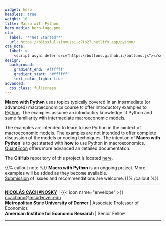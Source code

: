 ```yaml
---
widget: hero
headless: true
weight: 10
title: Macro with Python
hero_media: hero-logo.png
cta:
  label: '**Get Started**'
  url: https://blissful-sinoussi-c74b27.netlify.app/python/
cta_note:
  label: >-
    <script async defer src="https://buttons.github.io/buttons.js"></script><a class="github-button" href="https://github.com/ncachanosky" data-size="large" data-show-count="true" aria-label="Follow @ncachanosky on GitHub">Follow @ncachanosky</a> <a class="github-button" href="https://github.com/ncachanosky/macro-with-python/subscription" data-icon="octicon-eye" data-size="large" data-show-count="true" aria-label="Watch ncachanosky/macro-with-python on GitHub">Watch</a> <a class="github-button" href="https://github.com/ncachanosky/macro-with-python" data-icon="octicon-star" data-size="large" data-show-count="true" aria-label="Star ncachanosky/macro-with-python on GitHub">Star</a> <a class="github-button" href="https://github.com/sponsors/ncachanosky" data-icon="octicon-heart" data-size="large" aria-label="Sponsor @ncachanosky on GitHub">Sponsor</a>
design:
  background:
    gradient_end: '#ffffff'
    gradient_start: '#ffffff'
    text_color_light: true
advanced:
  css_class: fullscreen
---
```


**Macro with Python** uses topics typically covered in an Intermediate (or advanced) macroeconomics course to offer introductory examples to [Python](https://www.python.org/). The examples assume an introductiry knowledge of Python and same familiarity with intermediate macroeconomic models.

The examples are intended to learn to use Python in the context of macroeconomic models. The examples are not intended to offer complete discussion of the models or coding techniques. The intention of **Macro with Python** is to get started with **how** to use Python in macroeconomics. [QuantEcon](https://quantecon.org/) offers more advanced an detailed documentation.

The **GitHub** repository of this project is located [here](https://github.com/ncachanosky/Macro-with-Python).

{{% callout note %}}
**Macro with Python** is an ongoing project. More examples will be added as they become available.  
[Submission](https://github.com/ncachanosky/Macro-with-Python/issues) of issues and recommendations are welcome.
{{% /callout %}}

---

[**NICOLÁS CACHANOSKY**](https://www.ncachanosky.com) | {{< icon name="envelope" >}} ncachano@msudenver.edu  
**Metropolitan State University of Denver** | Associate Professor of Economics  
**American Institute for Economic Research** | Senior Fellow

---
